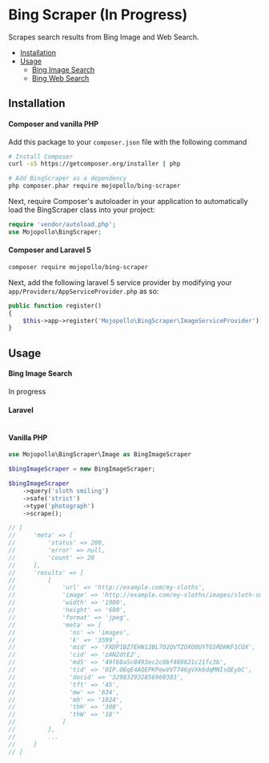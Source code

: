 
Bing Scraper (In Progress)
========================

Scrapes search results from Bing Image and Web Search.

- [Installation](#installation)
- [Usage](#usage)
  - [Bing Image Search](#usage-image)
  - [Bing Web Search](#usage-web)

<a id="installation"></a>
## Installation

#### Composer and vanilla PHP

Add this package to your `composer.json` file with the following command

```bash
# Install Composer
curl -sS https://getcomposer.org/installer | php

# Add BingScraper as a dependency
php composer.phar require mojopollo/bing-scraper
```

Next, require Composer's autoloader in your application to automatically load the BingScraper class into your project:

```php
require 'vendor/autoload.php';
use Mojopollo\BingScraper;
```

#### Composer and Laravel 5

```bash
composer require mojopollo/bing-scraper
```

Next, add the following laravel 5 service provider by modifying your ```app/Providers/AppServiceProvider.php``` as so:

```php
public function register()
{
    $this->app->register('Mojopollo\BingScraper\ImageServiceProvider');
}
```


<a id="usage"></a>
## Usage


<a id="usage-image"></a>
#### Bing Image Search

In progress

#### Laravel

```php
```


#### Vanilla PHP

```php
use Mojopollo\BingScraper\Image as BingImageScraper

$bingImageScraper = new BingImageScraper;

$bingImageScraper
    ->query('sloth smiling')
    ->safe('strict')
    ->type('photograph')
    ->scrape();

// [
//     'meta' => [
//         'status' => 200,
//         'error' => null,
//         'count' => 20
//     ],
//     'results' => [
//         [
//             'url' => 'http://example.com/my-sloths',
//             'image' => 'http://example.com/my-sloths/images/sloth-smiling.jpg',
//             'width' => '1900',
//             'height' => '600',
//             'format' => 'jpeg',
//             'meta' => [
//               'ns' => 'images',
//               'k' => '3599',
//               'mid' => 'FXDP1BZ7EHN12BL7O2QVTZOXO0UYTGSRDHKF1COX',
//               'cid' => 'zAN2dtE2',
//               'md5' => '49f68a5c8493ec2c0bf489821c21fc3b',
//               'tid' => 'OIP.O6qE4AQEPKPewVVT746gVXk6dqMNIsQEybC',
//               'docid' => '329832932856960383',
//               'tft' => '45',
//               'mw' => '634',
//               'mh' => '1024',
//               'thH' => '300',
//               'thW' => '18'"
//             ]
//         ],
//         ...
//     ]
// ]

```
